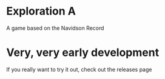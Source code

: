 # Exploration A
A game based on the Navidson Record

# Very, very early development
If you really want to try it out, check out the releases page

